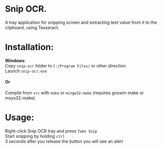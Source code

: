 # Snip OCR.

A tray application for snipping screen and extracting text value from it to the clipboard, using Tesseract.

# Installation:

**Windows**:\
Copy `snip-ocr` folder to `C:/Program Files/` or other direction.\
Launch `snip-ocr.exe`

#### Or

Compile from `src` with `make` or `mingw32-make` (requires gnuwin make or msys32-make)

# Usage:

Right-click Snip OCR tray and press `Take Snip`\
Start snipping by holding `ctrl`\
3 seconds after you release the button you will see an alert
